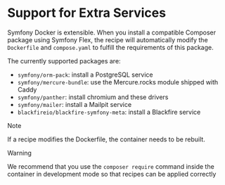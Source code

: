 # Support for Extra Services

Symfony Docker is extensible. When you install a compatible Composer package using Symfony Flex,
the recipe will automatically modify the `Dockerfile` and `compose.yaml` to fulfill the requirements of this package.

The currently supported packages are:

* `symfony/orm-pack`: install a PostgreSQL service
* `symfony/mercure-bundle`: use the Mercure.rocks module shipped with Caddy
* `symfony/panther`: install chromium and these drivers
* `symfony/mailer`: install a Mailpit service
* `blackfireio/blackfire-symfony-meta`: install a Blackfire service

> [!NOTE]
> If a recipe modifies the Dockerfile, the container needs to be rebuilt.

> [!WARNING]
> We recommend that you use the `composer require` command inside the container in development mode so that recipes can be applied correctly
